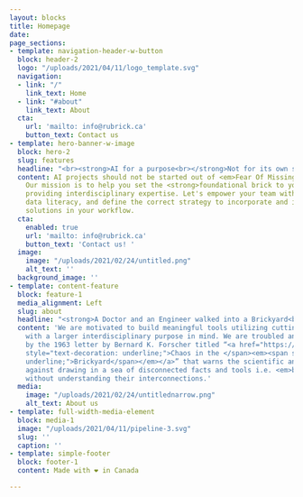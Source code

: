 ```yaml
---
layout: blocks
title: Homepage
date: 
page_sections:
- template: navigation-header-w-button
  block: header-2
  logo: "/uploads/2021/04/11/logo_template.svg"
  navigation:
  - link: "/"
    link_text: Home
  - link: "#about"
    link_text: About
  cta:
    url: 'mailto: info@rubrick.ca'
    button_text: Contact us
- template: hero-banner-w-image
  block: hero-2
  slug: features
  headline: "<br><strong>AI for a purpose<br></strong>Not for its own sake"
  content: AI projects should not be started out of <em>Fear Of Missing Out</em>.
    Our mission is to help you set the <strong>foundational brick to your projects,</strong>
    providing interdisciplinary expertise. Let's empower your team with essential
    data literacy, and define the correct strategy to incorporate and implement AI
    solutions in your workflow.
  cta:
    enabled: true
    url: 'mailto: info@rubrick.ca'
    button_text: 'Contact us! '
  image:
    image: "/uploads/2021/02/24/untitled.png"
    alt_text: ''
  background_image: ''
- template: content-feature
  block: feature-1
  media_alignment: Left
  slug: about
  headline: "<strong>A Doctor and an Engineer walked into a Brickyard<br></strong>"
  content: 'We are motivated to build meaningful tools utilizing cutting edge AI research
    with a larger interdisciplinary purpose in mind. We are troubled and inspired
    by the 1963 letter by Bernard K. Forscher titled “<a href="https://science.sciencemag.org/content/142/3590/339.1"><span
    style="text-decoration: underline;">Chaos in the </span><em><span style="text-decoration:
    underline;">Brickyard</span></em></a>” that warns the scientific and tech community
    against drawing in a sea of disconnected facts and tools i.e. <em>bricks</em>
    without understanding their interconnections.'
  media:
    image: "/uploads/2021/02/24/untitlednarrow.png"
    alt_text: About us
- template: full-width-media-element
  block: media-1
  image: "/uploads/2021/04/11/pipeline-3.svg"
  slug: ''
  caption: ''
- template: simple-footer
  block: footer-1
  content: Made with ❤︎ in Canada

---
```

